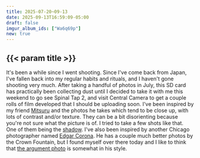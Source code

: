 ```yaml
---
title: 2025-07-20~09-13
date: 2025-09-13T16:59:09-05:00
draft: false
imgur_album_ids: ["Wa6q69p"]
new: true
---
```


<h2 id="title">{{< param title >}}</h2>

It's been a while since I went shooting. Since I've come back from Japan, I've fallen back into my regular habits and rituals, and I haven't gone shooting very much. After taking a handful of photos in July, this SD card has practically been collecting dust until I decided to take it with me this weekend to go see Spinal Tap 2, and visit Central Camera to get a couple rolls of film developed that I should be uploading soon.
I've been inspired by my friend <a href="https://www.instagram.com/cicada1031/">Mitsuru</a> and the photos he takes which tend to be close up, with lots of contrast and/or texture. They can be a bit disorienting because you're not sure what the picture is of. I tried to take a few shots like that. One of them being the <a href="#shadow.webp">shadow</a>. I've also been inspired by another Chicago photographer named <a href="https://www.instagram.com/edgar.creative/">Edgar Corona</a>. He has a couple much better photos by the Crown Fountain, but I found myself over there today and I like to think that <a href="#argument.webp">the argument photo</a> is somewhat in his style.

